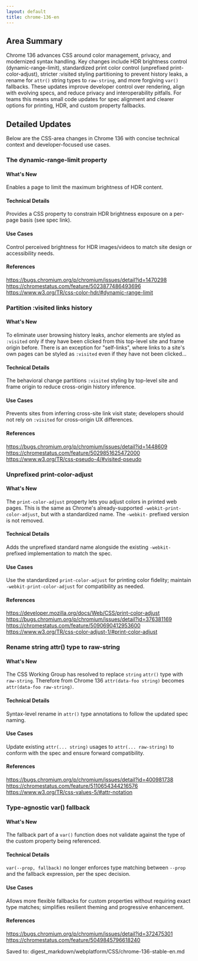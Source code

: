 ```yaml
---
layout: default
title: chrome-136-en
---
```


## Area Summary

Chrome 136 advances CSS around color management, privacy, and modernized syntax handling. Key changes include HDR brightness control (dynamic-range-limit), standardized print color control (unprefixed print-color-adjust), stricter :visited styling partitioning to prevent history leaks, a rename for `attr()` string types to `raw-string`, and more forgiving `var()` fallbacks. These updates improve developer control over rendering, align with evolving specs, and reduce privacy and interoperability pitfalls. For teams this means small code updates for spec alignment and clearer options for printing, HDR, and custom property fallbacks.

## Detailed Updates

Below are the CSS-area changes in Chrome 136 with concise technical context and developer-focused use cases.

### The dynamic-range-limit property

#### What's New
Enables a page to limit the maximum brightness of HDR content.

#### Technical Details
Provides a CSS property to constrain HDR brightness exposure on a per-page basis (see spec link).

#### Use Cases
Control perceived brightness for HDR images/videos to match site design or accessibility needs.

#### References
https://bugs.chromium.org/p/chromium/issues/detail?id=1470298  
https://chromestatus.com/feature/5023877486493696  
https://www.w3.org/TR/css-color-hdr/#dynamic-range-limit

### Partition :visited links history

#### What's New
To eliminate user browsing history leaks, anchor elements are styled as `:visited` only if they have been clicked from this top-level site and frame origin before. There is an exception for "self-links", where links to a site's own pages can be styled as `:visited` even if they have not been clicked...

#### Technical Details
The behavioral change partitions `:visited` styling by top-level site and frame origin to reduce cross-origin history inference.

#### Use Cases
Prevents sites from inferring cross-site link visit state; developers should not rely on `:visited` for cross-origin UX differences.

#### References
https://bugs.chromium.org/p/chromium/issues/detail?id=1448609  
https://chromestatus.com/feature/5029851625472000  
https://www.w3.org/TR/css-pseudo-4/#visited-pseudo

### Unprefixed print-color-adjust

#### What's New
The `print-color-adjust` property lets you adjust colors in printed web pages. This is the same as Chrome's already-supported `-webkit-print-color-adjust`, but with a standardized name. The `-webkit-` prefixed version is not removed.

#### Technical Details
Adds the unprefixed standard name alongside the existing `-webkit-` prefixed implementation to match the spec.

#### Use Cases
Use the standardized `print-color-adjust` for printing color fidelity; maintain `-webkit-print-color-adjust` for compatibility as needed.

#### References
https://developer.mozilla.org/docs/Web/CSS/print-color-adjust  
https://bugs.chromium.org/p/chromium/issues/detail?id=376381169  
https://chromestatus.com/feature/5090690412953600  
https://www.w3.org/TR/css-color-adjust-1/#print-color-adjust

### Rename string attr() type to raw-string

#### What's New
The CSS Working Group has resolved to replace `string` `attr()` type with `raw-string`. Therefore from Chrome 136 `attr(data-foo string)` becomes `attr(data-foo raw-string)`.

#### Technical Details
Syntax-level rename in `attr()` type annotations to follow the updated spec naming.

#### Use Cases
Update existing `attr(... string)` usages to `attr(... raw-string)` to conform with the spec and ensure forward compatibility.

#### References
https://bugs.chromium.org/p/chromium/issues/detail?id=400981738  
https://chromestatus.com/feature/5110654344216576  
https://www.w3.org/TR/css-values-5/#attr-notation

### Type-agnostic var() fallback

#### What's New
The fallback part of a `var()` function does not validate against the type of the custom property being referenced.

#### Technical Details
`var(--prop, fallback)` no longer enforces type matching between `--prop` and the fallback expression, per the spec decision.

#### Use Cases
Allows more flexible fallbacks for custom properties without requiring exact type matches; simplifies resilient theming and progressive enhancement.

#### References
https://bugs.chromium.org/p/chromium/issues/detail?id=372475301  
https://chromestatus.com/feature/5049845796618240

Saved to: digest_markdown/webplatform/CSS/chrome-136-stable-en.md
